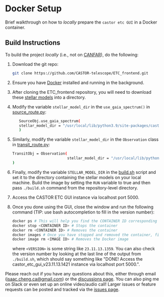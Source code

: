 
# Docker Setup

Brief walkthrough on how to _locally_ prepare the `castor etc GUI` in a Docker
container.

## Build Instructions

To build the project _locally_ (i.e., not on [CANFAR](https://www.canfar.net/en/)), do the
following:

1. Download the git repo:

   ```bash
   git clone https://github.com/CASTOR-telescope/ETC_frontend.git
   ```

2. Ensure you have [Docker](https://docs.docker.com/get-started/) installed and running in the background.

3. After cloning the ETC_frontend repository, you will need to download these [stellar models](https://kona.ubishops.ca/jsikora/poet_stellar_models.tar.gz) into a directory. 

4. Modify the variable `stellar_model_dir` in the `use_gaia_spectrum()` in [source_route.py](../backend/source_route.py): 

   ```bash
      SourceObj.use_gaia_spectrum(
      stellar_model_dir = "/usr/local/lib/python3.9/site-packages/castor_etc/data/transit_data/stellar_models"
      )

   ```

5. Similarly, modify the variable `stellar_model_dir` in the `Observation` class in [transit_route.py](../backend/transit_route.py):

      ```bash
      TransitObj = Observation(
                               stellar_model_dir = "/usr/local/lib/python3.9/site-packages/castor_etc/data/transit_data/stellar_models"
      )

   ```

6. Finally, modify the variable `STELLAR_MODEL_DIR` in the [build.sh](./build.sh) script and set it to the directory containing the        stellar models on your local machine. Build the image by setting the `RUN` variable to true and then pass `./build.sh` command from the repository-level directory.

7. Access the CASTOR ETC GUI instance via localhost port 5000.

8. Once you done using the GUI, close the window and run the following command (TIP: use bash
   autocompletion to fill in the version number):

   ```bash
   docker ps # This will help you find the CONTAINER ID corresponding to the running instance of castor_etc_gui_v<VERSION> Docker image
   docker stop <CONTAINER ID> # Stops the container
   docker rm <CONTAINER ID> # Removes the container
   docker images # Once you have stopped and removed the container, find the IMAGE ID of the castor_etc_gui Docker image
   docker image rm <IMAGE ID> # Removes the Docker image
   ```

   where `<VERSION>` is some string like `23.11.13.1359`. You can also check the version
   number by looking at the last line of the output from `./build.sh`, which should say
   something like "DONE! Access the castor_etc_gui_v23.11.13.1421 instance via localhost port 5000.".

Please reach out if you have any questions about this, either through email
([isaac.cheng.ca@gmail.com](mailto:isaac.cheng.ca@gmail.com)) or the [discussions
page](https://github.com/CASTOR-telescope/ETC/discussions). You can also ping me on Slack
or even set up an online video/audio call! Larger issues or feature requests can be posted
and tracked via the [issues page](https://github.com/CASTOR-telescope/ETC/issues).

